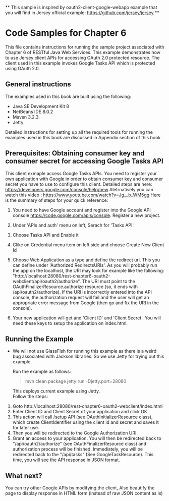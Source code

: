 <!--

    DO NOT ALTER OR REMOVE COPYRIGHT NOTICES OR THIS HEADER.

    Copyright (c) 2015 Oracle and/or its affiliates. All rights reserved.

    The contents of this file are subject to the terms of either the GNU
    General Public License Version 2 only ("GPL") or the Common Development
    and Distribution License("CDDL") (collectively, the "License").  You
    may not use this file except in compliance with the License.  You can
    obtain a copy of the License at
    http://glassfish.java.net/public/CDDL+GPL_1_1.html
    or packager/legal/LICENSE.txt.  See the License for the specific
    language governing permissions and limitations under the License.

    When distributing the software, include this License Header Notice in each
    file and include the License file at packager/legal/LICENSE.txt.

    GPL Classpath Exception:
    Oracle designates this particular file as subject to the "Classpath"
    exception as provided by Oracle in the GPL Version 2 section of the License
    file that accompanied this code.

    Modifications:
    If applicable, add the following below the License Header, with the fields
    enclosed by brackets [] replaced by your own identifying information:
    "Portions Copyright [year] [name of copyright owner]"

    Contributor(s):
    If you wish your version of this file to be governed by only the CDDL or
    only the GPL Version 2, indicate your decision by adding "[Contributor]
    elects to include this software in this distribution under the [CDDL or GPL
    Version 2] license."  If you don't indicate a single choice of license, a
    recipient has the option to distribute your version of this file under
    either the CDDL, the GPL Version 2 or to extend the choice of license to
    its licensees as provided above.  However, if you add GPL Version 2 code
    and therefore, elected the GPL Version 2 license, then the option applies
    only if the new code is made subject to such option by the copyright
    holder.

-->

**
This sample is inspired by oauth2-client-google-webapp example that you will find in Jersey official example: https://github.com/jersey/jersey
**

Code Samples for Chapter 6
==========================
This file contains instructions for running the sample project associated with Chapter 6 of RESTful Java Web Services.
This example demonstrates how to use  Jersey client APIs for accessing OAuth 2.0 protected resource. The client used in this example invokes Google Tasks API which is protected using OAuth 2.0.


General instructions
--------------------
The examples used in this book are built using the following:

- Java SE Development Kit 8
- NetBeans IDE 8.0.2 
- Maven 3.2.3. 
- Jetty

Detailed instructions for setting up all the required tools for running the 
examples used in this book are discussed in Appendix section of this book
 
Prerequisites: Obtaining consumer key and consumer secret for accessing Google Tasks API 
-----------------------------------------------------------------------------------
This client exmaple access Google Tasks APIs.  You need to register your own application
with Google in order to obtain consumer key and consumer secret you have to use
to configure this client.
Detailed steps are here: https://developers.google.com/console/help/new
Aletrnatively you can watch this video : https://www.youtube.com/watch?v=Jg__b_WM5gg
Here is the summary of steps for your quick reference:


1.	You need to have Google account and register into the Google API console
<https://code.google.com/apis/console>. Register a new project.

2.	Under 'APIs and  auth' menu on left, Serach for 'Tasks API'. 
3.	Choose Tasks API and Enable it
4.	Clikc on Credential menu item on left side and choose Create New Client Id
5.	Choose Web Application as a type and define the redirect uri. This you can define under  	'Authorized RedirectsURIs'. As you will probably run
	the app on the localhost, the URI may look for example like the
	following:
	"http://localhost:28080/rest-chapter6-oauth2-webclient/api/oauth2/authorize".
	The URI must point to the OAuthFinalizerResource.authorize resource (so,
	it ends with /api/oauth2/authorize). If the URI is incorrectly entered
	into the API console, the authorization request will fail and the user
	will get an appropriate error message from Google (then go and fix the
	URI in the console).

6. Your new application will get and 'Client ID' and 'Client Secret'. You will need these
keys to setup the application on index.html.

Running the Example
-------------------
-	We will not use GlassFish for running this example as there is a weird bug associated with 	Jackson libraries. So we use Jetty for trying out this example.

	Run the example as follows:

	> mvn clean package jetty:run -Djetty.port=28080

	This deploys current example using Jetty.  
Follow the steps:

1.	Goto http://localhost:28080/rest-chapter6-oauth2-webclient/index.html
2.	Enter Client ID and Client Secret of your application and click OK
3.	This action will call /setup API (see OAuthInitializerResource class), which create ClientIdentifier using the client id and secret and saves it for later use. 
3.	Then you will be redirected to the Google Authorization URI. 
4.  Grant an access to your application. You will then be
	redirected back to "/api/oauth2/authorize" (see OAuthFinalizerResource class) and authorization process will be finished. Immediately, you will be redirected back to the
	"/api/tasks" (See GoogleTaskResource). This time, you will see the API response in JSON format.

What next?
----------------------------
You can try other Google APIs by modifying the client, Also beautify the page to display response in HTML form (instead of raw JSON content as is)